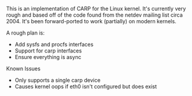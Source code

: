 This is an implementation of CARP for the Linux kernel. It's currently very
rough and based off of the code found from the netdev mailing list circa
2004. It's been forward-ported to work (partially) on modern kernels.

A rough plan is:

 - Add sysfs and procfs interfaces
 - Support for carp interfaces
 - Ensure everything is async

Known Issues
 - Only supports a single carp device
 - Causes kernel oops if eth0 isn't configured but does exist
